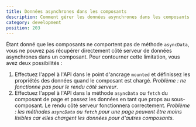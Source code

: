 ```yaml
---
title: Données asynchrones dans les composants
description: Comment gérer les données asynchrones dans les composants avec Nuxt.js ?
category: development
position: 203
---
```


Étant donné que les composants ne comportent pas de méthode `asyncData`, vous ne pouvez pas récupérer directement côté serveur de données asynchrones dans un composant. Pour contourner cette limitation, vous avez deux possibilités :

1. Effectuez l'appel à l'API dans le point d'ancrage `mounted` et définissez les propriétés des données quand le composant est chargé. _Problème : ne fonctionne pas pour le rendu côté serveur_.
2. Effectuez l'appel à l'API dans la méthode `asyncData` ou `fetch` du composant de page et passez les données en tant que props au sous-composant. Le rendu côté serveur fonctionnera correctement. _Problème : les méthodes `asyncData` ou `fetch` pour une page peuvent être moins lisibles car elles chargent les données pour d'autres composants_.
